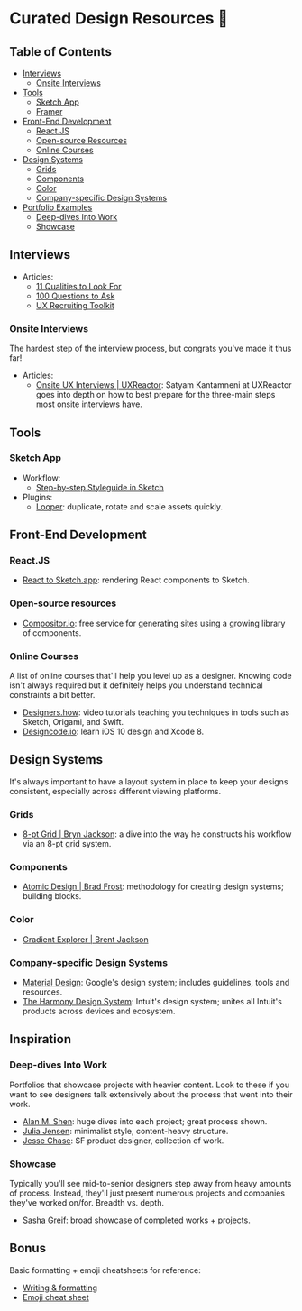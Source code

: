 # Curated Design Resources 🙇

## Table of Contents
- [Interviews](#interviews)
    - [Onsite Interviews](#onsite-interviews)
- [Tools](#tools)
    - [Sketch App](#sketch-app)
    - [Framer](#framer)
- [Front-End Development](#front-end-development)
    - [React.JS](#react-js)
    - [Open-source Resources](#open-source-resources)
    - [Online Courses](#online-courses)
- [Design Systems](#design-systems)
    - [Grids](#grids)
    - [Components](#components)
    - [Color](#color)
    - [Company-specific Design Systems](#company-specific-design-systems)
- [Portfolio Examples](#portfolio-examples)
    - [Deep-dives Into Work](#deep-dives-into-work)
    - [Showcase](#showcase)

## Interviews
- Articles:
    - [11 Qualities to Look For](https://medium.com/@suelynyu/hiring-ux-designers-11-qualities-to-look-for-235847646510)
    - [100 Questions to Ask](https://medium.com/ux-power-tools/100-questions-designers-always-ask-8b9f441bcd35)
    - [UX Recruiting Toolkit](https://docs.google.com/document/d/1FTH5e1v6oczqxDSFVrqDMK-Y3GsQrR8sDhiKRS-AwaQ/edit#)

### Onsite Interviews
The hardest step of the interview process, but congrats you've made it thus far!
- Articles:
    - [Onsite UX Interviews | UXReactor](http://uxpamagazine.org/onsite-ux-interviews/): Satyam Kantamneni at UXReactor goes into depth on how to best prepare for the three-main steps most onsite interviews have.

## Tools

### Sketch App
- Workflow:
    - [Step-by-step Styleguide in Sketch](https://medium.com/ux-power-tools/a-step-by-step-guide-for-starting-a-new-app-design-project-in-sketch-469df0f24af8)
- Plugins:
    - [Looper](http://www.sureskumar.com/looper/): duplicate, rotate and scale assets quickly.

## Front-End Development

### React.JS
- [React to Sketch.app](http://airbnb.io/react-sketchapp/): rendering React components to Sketch.

### Open-source resources
- [Compositor.io](https://compositor.io): free service for generating sites using a growing library of components.

### Online Courses
A list of online courses that'll help you level up as a designer. Knowing code isn't always required but it definitely helps you understand technical constraints a bit better.
- [Designers.how](https://designers.how): video tutorials teaching you techniques in tools such as Sketch, Origami, and Swift.
- [Designcode.io](https://designcode.io): learn iOS 10 design and Xcode 8.

## Design Systems

It's always important to have a layout system in place to keep your designs consistent, especially across different viewing platforms.

### Grids
- [8-pt Grid | Bryn Jackson](https://spec.fm/specifics/8-pt-grid): a dive into the way he constructs his workflow via an 8-pt grid system.

### Components
- [Atomic Design | Brad Frost](http://bradfrost.com/blog/post/atomic-web-design/): methodology for creating design systems; building blocks.

### Color
- [Gradient Explorer | Brent Jackson](http://jxnblk.com/shade/)

### Company-specific Design Systems
- [Material Design](https://material.io): Google's design system; includes guidelines, tools and resources.
- [The Harmony Design System](http://harmony.intuit.com): Intuit's design system; unites all Intuit's products across devices and ecosystem.

## Inspiration

### Deep-dives Into Work
Portfolios that showcase projects with heavier content. Look to these if you want to see designers talk extensively about the process that went into their work.
- [Alan M. Shen](http://alanmshen.com): huge dives into each project; great process shown.
- [Julia Jensen](https://www.julianjensen.com): minimalist style, content-heavy structure.
- [Jesse Chase](http://jessecha.se): SF product designer, collection of work.

### Showcase
Typically you'll see mid-to-senior designers step away from heavy amounts of process. Instead, they'll just present numerous projects and companies they've worked on/for. Breadth vs. depth.
- [Sasha Greif](http://sachagreif.com): broad showcase of completed works + projects.



## Bonus

Basic formatting + emoji cheatsheets for reference:
- [Writing & formatting](https://help.github.com/articles/basic-writing-and-formatting-syntax/)
- [Emoji cheat sheet](https://www.webpagefx.com/tools/emoji-cheat-sheet/)
